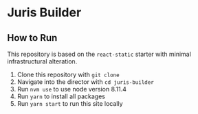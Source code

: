 # Juris Builder

## How to Run

This repository is based on the `react-static` starter with minimal infrastructural alteration.

1. Clone this repository with `git clone`
2. Navigate into the director with `cd juris-builder`
3. Run `nvm use` to use node version 8.11.4
4. Run `yarn` to install all packages
5. Run `yarn start` to run this site locally